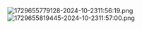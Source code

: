 ![1729655779128-2024-10-2311:56:19.png](https://gitee.com/cifferni/imgbed/raw/master/1729655779128-2024-10-2311:56:19.png)
<br>
![1729655819445-2024-10-2311:57:00.png](https://gitee.com/cifferni/imgbed/raw/master/1729655819445-2024-10-2311:57:00.png)
